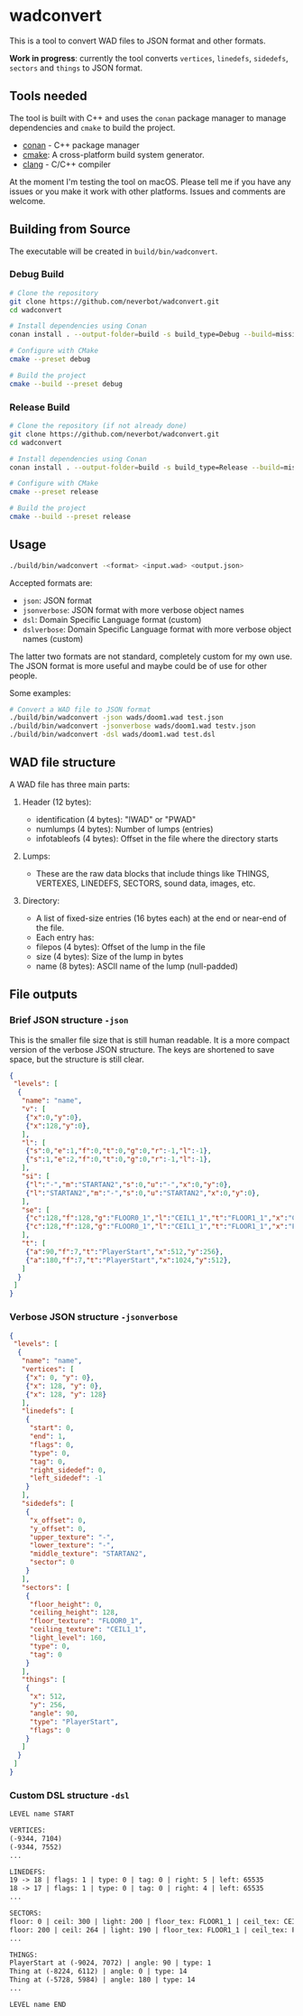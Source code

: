 # wadconvert

This is a tool to convert WAD files to JSON format and other formats.

**Work in progress**: currently the tool converts `vertices`, `linedefs`, `sidedefs`, `sectors` and `things` to JSON format. 

## Tools needed

The tool is built with C++ and uses the `conan` package manager to manage dependencies and `cmake` to build the project.

- [conan](https://conan.io/) - C++ package manager
- [cmake](https://cmake.org/): A cross-platform build system generator.
- [clang](https://clang.llvm.org/) - C/C++ compiler

At the moment I'm testing the tool on macOS. Please tell me if you have any issues or you make it work with other platforms. Issues and comments are welcome.

## Building from Source

The executable will be created in `build/bin/wadconvert`.

### Debug Build

```bash
# Clone the repository
git clone https://github.com/neverbot/wadconvert.git
cd wadconvert

# Install dependencies using Conan
conan install . --output-folder=build -s build_type=Debug --build=missing

# Configure with CMake
cmake --preset debug

# Build the project
cmake --build --preset debug
```

### Release Build

```bash
# Clone the repository (if not already done)
git clone https://github.com/neverbot/wadconvert.git
cd wadconvert

# Install dependencies using Conan
conan install . --output-folder=build -s build_type=Release --build=missing

# Configure with CMake
cmake --preset release

# Build the project
cmake --build --preset release
```

## Usage

```bash
./build/bin/wadconvert -<format> <input.wad> <output.json>
```

Accepted formats are:

- `json`: JSON format
- `jsonverbose`: JSON format with more verbose object names
- `dsl`: Domain Specific Language format (custom)
- `dslverbose`: Domain Specific Language format with more verbose object names (custom)

The latter two formats are not standard, completely custom for my own use. The JSON format is more useful and maybe could be of use for other people.

Some examples:

```bash
# Convert a WAD file to JSON format
./build/bin/wadconvert -json wads/doom1.wad test.json
./build/bin/wadconvert -jsonverbose wads/doom1.wad testv.json
./build/bin/wadconvert -dsl wads/doom1.wad test.dsl
```

## WAD file structure

A WAD file has three main parts:

1. Header (12 bytes):
   - identification (4 bytes): "IWAD" or "PWAD"
   - numlumps (4 bytes): Number of lumps (entries)
   - infotableofs (4 bytes): Offset in the file where the directory starts

2. Lumps:
   - These are the raw data blocks that include things like THINGS, VERTEXES, LINEDEFS, SECTORS, sound data, images, etc.

3. Directory:
   - A list of fixed-size entries (16 bytes each) at the end or near-end of the file.
   - Each entry has:
   - filepos (4 bytes): Offset of the lump in the file
   - size (4 bytes): Size of the lump in bytes
   - name (8 bytes): ASCII name of the lump (null-padded)

## File outputs

### Brief JSON structure `-json`

This is the smaller file size that is still human readable. It is a more compact version of the verbose JSON structure. The keys are shortened to save space, but the structure is still clear.

```json
{
 "levels": [
  {
   "name": "name",
   "v": [
    {"x":0,"y":0},
    {"x":128,"y":0},
   ],
   "l": [
    {"s":0,"e":1,"f":0,"t":0,"g":0,"r":-1,"l":-1},
    {"s":1,"e":2,"f":0,"t":0,"g":0,"r":-1,"l":-1},
   ],
   "si": [
    {"l":"-","m":"STARTAN2","s":0,"u":"-","x":0,"y":0},
    {"l":"STARTAN2","m":"-","s":0,"u":"STARTAN2","x":0,"y":0},
   ],
   "se": [
    {"c":128,"f":128,"g":"FLOOR0_1","l":"CEIL1_1","t":"FLOOR1_1","x":"CEIL4_1","y":"FLAT14"},
    {"c":128,"f":128,"g":"FLOOR0_1","l":"CEIL1_1","t":"FLOOR1_1","x":"FLAT14","y":"FLAT14"},
   ],
   "t": [
    {"a":90,"f":7,"t":"PlayerStart","x":512,"y":256},
    {"a":180,"f":7,"t":"PlayerStart","x":1024,"y":512},
   ]
  }
 ]
}
```

### Verbose JSON structure `-jsonverbose`

```json
{
 "levels": [
  {
   "name": "name",
   "vertices": [
    {"x": 0, "y": 0},
    {"x": 128, "y": 0},
    {"x": 128, "y": 128}
   ],
   "linedefs": [
    {
     "start": 0,
     "end": 1,
     "flags": 0,
     "type": 0,
     "tag": 0,
     "right_sidedef": 0,
     "left_sidedef": -1
    }
   ],
   "sidedefs": [
    {
     "x_offset": 0,
     "y_offset": 0,
     "upper_texture": "-",
     "lower_texture": "-",
     "middle_texture": "STARTAN2",
     "sector": 0
    }
   ],
   "sectors": [
    {
     "floor_height": 0,
     "ceiling_height": 128,
     "floor_texture": "FLOOR0_1",
     "ceiling_texture": "CEIL1_1",
     "light_level": 160,
     "type": 0,
     "tag": 0
    }
   ],
   "things": [
    {
     "x": 512,
     "y": 256,
     "angle": 90,
     "type": "PlayerStart",
     "flags": 0
    }
   ]
  }
 ]
}
```

### Custom DSL structure `-dsl`

```txt
LEVEL name START

VERTICES:
(-9344, 7104)
(-9344, 7552)
...

LINEDEFS:
19 -> 18 | flags: 1 | type: 0 | tag: 0 | right: 5 | left: 65535
18 -> 17 | flags: 1 | type: 0 | tag: 0 | right: 4 | left: 65535
...

SECTORS:
floor: 0 | ceil: 300 | light: 200 | floor_tex: FLOOR1_1 | ceil_tex: CEIL4_1
floor: 200 | ceil: 264 | light: 190 | floor_tex: FLOOR1_1 | ceil_tex: FLAT14
...

THINGS:
PlayerStart at (-9024, 7072) | angle: 90 | type: 1
Thing at (-8224, 6112) | angle: 0 | type: 14
Thing at (-5728, 5984) | angle: 180 | type: 14
...

LEVEL name END

```
